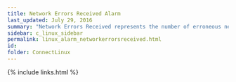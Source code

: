 ```yaml
---
title: ﻿Network Errors Received Alarm
last_updated: July 29, 2016
summary: "Network Errors Received represents the number of erroneous network packets coming in to the machine per second. The Network Errors Received alarm may warrant investigation as even a low error rate can indicate network problems."
sidebar: c_linux_sidebar
permalink: linux_alarm_networkerrorsreceived.html
id:
folder: ConnectLinux
---
```





{% include links.html %}
